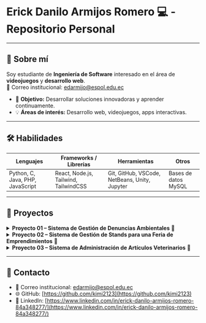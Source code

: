 # Erick Danilo Armijos Romero 💻 - Repositorio Personal

---

## 🌟 Sobre mí
Soy estudiante de **Ingeniería de Software** interesado en el área de **videojuegos** y **desarrollo web**.  
📧 Correo institucional: edarmijo@espol.edu.ec  

- 🎯 **Objetivo:** Desarrollar soluciones innovadoras y aprender continuamente.  
- 💡 **Áreas de interés:** Desarrollo web, videojuegos, apps interactivas.

---

## 🛠 Habilidades
| Lenguajes | Frameworks / Librerías | Herramientas | Otros |
|-----------|----------------------|-------------|-------|
| Python, C, Java, PHP, JavaScript | React, Node.js, Tailwind, TailwindCSS | Git, GitHub, VSCode, NetBeans, Unity, Jupyter | Bases de datos MySQL |

---

## 📂 Proyectos

<details>
<summary><strong>Proyecto 01 – Sistema de Gestión de Denuncias Ambientales</strong> 🔗</summary>

- **Estado:** Finalizado  
- **Tecnologías:** React, Node.js, PHP, TailwindCSS  
- **Descripción:** Desarrollo de una plataforma web intuitiva que permite a los ciudadanos reportar denuncias ambientales en tiempo real, promoviendo la participación ciudadana en la protección del medio ambiente.  
- **Repositorio:** [GitHub](https://github.com/kimi2123/ecoAlerta)  

**Evidencias:**  
![Captura 1](/capturas/proyectoEcoAlerta1.jpg)  
![Captura 2](/capturas/ProyectoEcoAlerta2.jpg)  

</details>

<details>
<summary><strong>Proyecto 02 – Sistema de Gestión de Stands para una Feria de Emprendimientos</strong> 🔗</summary>

- **Estado:** Finalizado  
- **Tecnologías:** Java, JavaFX  
- **Descripción:** Aplicación de escritorio que administra la participación de emprendedores en una feria. Permite registrar emprendedores, asignar stands, gestionar auspiciantes y secciones de la feria, así como vincular redes sociales a los participantes.  
- **Repositorio:** [GitHub](https://github.com/Ricardo24A/POO-P3-G07)  

**Evidencias:**  
![Captura 1](/capturas/proyectoFeria1.jpg)  
![Captura 2](/capturas/proyectoFeria2.jpg)  
![Captura 3](/capturas/ProyectoFeria3.jpg)  

</details>

<details>
<summary><strong>Proyecto 03 – Sistema de Administración de Artículos Veterinarios</strong> 🔗</summary>

- **Estado:** Finalizado  
- **Tecnologías:** Java (Swing), MySQL  
- **Descripción:** Aplicación de escritorio que gestiona artículos y procesos de una veterinaria. Incluye módulos para administrar distribuidores, productos, pedidos y facturas, con formularios de registro y consulta.  
- **Base de datos:** MySQL utilizada para almacenar información de clientes, productos, pedidos y facturas.  
- **Repositorio:** [GitHub](https://github.com/kimi2123/ProyectoSistemasDeBasesDeDatos)  

**Evidencias:**  
![Captura 1](/capturas/ProyectoGestion1.jpg)  
![Captura 2](/capturas/ProyectoGestion2.jpg)  

</details>

---

## 🔗 Contacto
- 📧 Correo institucional: edarmijo@espol.edu.ec  
- 🌐 GitHub: [https://github.com/kimi2123](https://github.com/kimi2123) 
- 💼 LinkedIn: [https://www.linkedin.com/in/erick-danilo-armijos-romero-84a348277/](https://www.linkedin.com/in/erick-danilo-armijos-romero-84a348277/)
